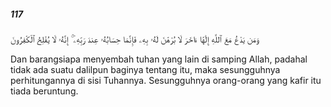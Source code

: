 ##### 117

<span class="ayah">وَمَن يَدْعُ مَعَ ٱللَّهِ إِلَٰهًا ءَاخَرَ لَا بُرْهَٰنَ لَهُۥ بِهِۦ فَإِنَّمَا حِسَابُهُۥ عِندَ رَبِّهِۦٓ ۚ إِنَّهُۥ لَا يُفْلِحُ ٱلْكَٰفِرُونَ</span>

<span class="ayah_translation">Dan barangsiapa menyembah tuhan yang lain di samping Allah, padahal tidak ada suatu dalilpun baginya tentang itu, maka sesungguhnya perhitungannya di sisi Tuhannya. Sesungguhnya orang-orang yang kafir itu tiada beruntung.</span>
